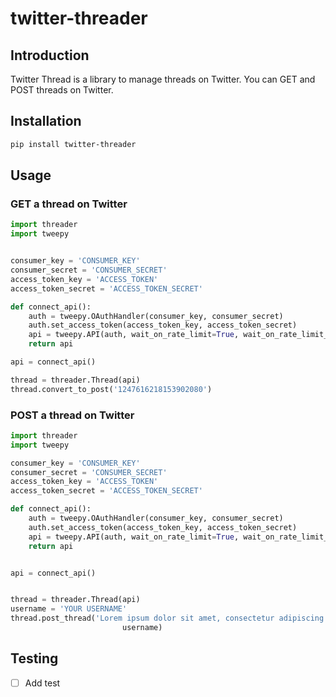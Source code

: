 # twitter-threader


## Introduction

Twitter Thread is a library to manage threads on Twitter. You can GET and POST threads on Twitter.



## Installation

```bash
pip install twitter-threader
```


## Usage

### GET a thread on Twitter


```python
import threader
import tweepy


consumer_key = 'CONSUMER_KEY'
consumer_secret = 'CONSUMER_SECRET'
access_token_key = 'ACCESS_TOKEN'
access_token_secret = 'ACCESS_TOKEN_SECRET'

def connect_api():
    auth = tweepy.OAuthHandler(consumer_key, consumer_secret)
    auth.set_access_token(access_token_key, access_token_secret)
    api = tweepy.API(auth, wait_on_rate_limit=True, wait_on_rate_limit_notify=True)
    return api

api = connect_api()

thread = threader.Thread(api)
thread.convert_to_post('1247616218153902080')
```


### POST a thread on Twitter


```python
import threader
import tweepy

consumer_key = 'CONSUMER_KEY'
consumer_secret = 'CONSUMER_SECRET'
access_token_key = 'ACCESS_TOKEN'
access_token_secret = 'ACCESS_TOKEN_SECRET'

def connect_api():
    auth = tweepy.OAuthHandler(consumer_key, consumer_secret)
    auth.set_access_token(access_token_key, access_token_secret)
    api = tweepy.API(auth, wait_on_rate_limit=True, wait_on_rate_limit_notify=True)
    return api


api = connect_api()


thread = threader.Thread(api)
username = 'YOUR USERNAME'
thread.post_thread('Lorem ipsum dolor sit amet, consectetur adipiscing elit, sed do eiusmod tempor incididunt ut labore et dolore magna aliqua. Metus dictum at tempor commodo ullamcorper a lacus. Amet justo donec enim diam vulputate. Sit amet justo donec enim diam vulputate ut pharetra sit. Leo duis ut diam quam. At ultrices mi tempus imperdiet. Mauris augue neque gravida in fermentum. Fermentum posuere urna nec tincidunt praesent semper feugiat nibh. Placerat vestibulum lectus mauris ultrices eros in cursus turpis massa. In aliquam sem fringilla ut morbi tincidunt augue.',
                         username)

```


## Testing

- [ ] Add test
